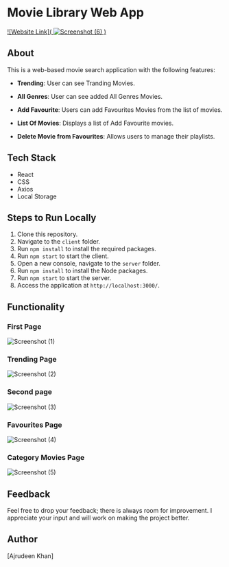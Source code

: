# Movie Library Web App

[![Website Link]( ![Screenshot (6)](https://github.com/AjrudeenKhan/FlipKart_MERN/assets/129118661/186ba571-8f0a-4ccd-abab-0e6b985252e0) )](https://movie-app-phi-swart.vercel.app/)

## About


This is a web-based movie search application with the following features:
- **Trending**: User can see Tranding Movies.
- **All Genres**: User can see added  All Genres Movies.
- **Add Favourite**: Users can add Favourites Movies from the list of movies.
- **List Of Movies**: Displays a list of Add Favourite movies.

- **Delete Movie from Favourites**: Allows users to manage their playlists.

## Tech Stack

- React
- CSS
- Axios
- Local Storage


## Steps to Run Locally

1. Clone this repository.
2. Navigate to the `client` folder.
3. Run `npm install` to install the required packages.
4. Run `npm start` to start the client.
5. Open a new console, navigate to the `server` folder.
6. Run `npm install` to install the Node packages.
7. Run `npm start` to start the server.
8. Access the application at `http://localhost:3000/`.

## Functionality

### First Page
![Screenshot (1)](https://github.com/AjrudeenKhan/FlipKart_MERN/assets/129118661/12fce009-c5d4-4093-96b8-9b51c259972a)

### Trending  Page
![Screenshot (2)](https://github.com/AjrudeenKhan/FlipKart_MERN/assets/129118661/e59c6fdb-8857-4d00-a176-3804f6e234b8)

### Second page
![Screenshot (3)](https://github.com/AjrudeenKhan/FlipKart_MERN/assets/129118661/93b5997c-b8f2-4a13-9134-a74959758b58)


### Favourites Page
![Screenshot (4)](https://github.com/AjrudeenKhan/FlipKart_MERN/assets/129118661/c07747ae-9aad-4a78-be43-c7901e4115a2)

### Category Movies Page

![Screenshot (5)](https://github.com/AjrudeenKhan/FlipKart_MERN/assets/129118661/0aa2aa15-26d1-4233-a2fd-035ec28eacf6)

## Feedback

Feel free to drop your feedback; there is always room for improvement. I appreciate your input and will work on making the project better.

## Author

[Ajrudeen Khan]

